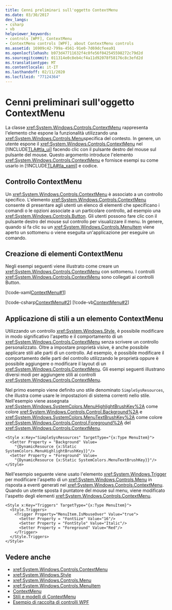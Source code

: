 ```yaml
---
title: Cenni preliminari sull'oggetto ContextMenu
ms.date: 03/30/2017
dev_langs:
- csharp
- vb
helpviewer_keywords:
- controls [WPF], ContextMenu
- ContextMenu controls [WPF], about ContextMenu controls
ms.assetid: 16909c42-799a-4561-91e0-7d69dcfeea91
ms.openlocfilehash: b973d47711632f4c0fe56f042545598272c79d2d
ms.sourcegitcommit: 011314e0c8eb4cf4a11d92078f58176c8c3efd2d
ms.translationtype: MT
ms.contentlocale: it-IT
ms.lasthandoff: 02/11/2020
ms.locfileid: "77124364"
---
```

# <a name="contextmenu-overview"></a>Cenni preliminari sull'oggetto ContextMenu
La classe <xref:System.Windows.Controls.ContextMenu> rappresenta l'elemento che espone la funzionalità utilizzando una <xref:System.Windows.Controls.Menu>specifica del contesto. In genere, un utente espone il <xref:System.Windows.Controls.ContextMenu> nel [!INCLUDE[TLA#tla_ui](../../../../includes/tlasharptla-ui-md.md)] facendo clic con il pulsante destro del mouse sul pulsante del mouse. Questo argomento introduce l'elemento <xref:System.Windows.Controls.ContextMenu> e fornisce esempi su come usarlo in [!INCLUDE[TLA#tla_xaml](../../../../includes/tlasharptla-xaml-md.md)] e codice.  

<a name="contextmenu_control"></a>   
## <a name="contextmenu-control"></a>Controllo ContextMenu  
 Un <xref:System.Windows.Controls.ContextMenu> è associato a un controllo specifico. L'elemento <xref:System.Windows.Controls.ContextMenu> consente di presentare agli utenti un elenco di elementi che specificano i comandi o le opzioni associate a un particolare controllo, ad esempio una <xref:System.Windows.Controls.Button>. Gli utenti possono fare clic con il pulsante destro del mouse sul controllo per visualizzare il menu. In genere, quando si fa clic su un <xref:System.Windows.Controls.MenuItem> viene aperto un sottomenu o viene eseguita un'applicazione per eseguire un comando.  
  
<a name="creating_contextmenus"></a>   
## <a name="creating-contextmenus"></a>Creazione di elementi ContextMenu  
 Negli esempi seguenti viene illustrato come creare un <xref:System.Windows.Controls.ContextMenu> con sottomenu. I controlli <xref:System.Windows.Controls.ContextMenu> sono collegati ai controlli Button.  
  
 [!code-xaml[ContextMenu#1](~/samples/snippets/csharp/VS_Snippets_Wpf/ContextMenu/CSharp/Pane1.xaml#1)]  
  
 [!code-csharp[ContextMenu#2](~/samples/snippets/csharp/VS_Snippets_Wpf/ContextMenu/CSharp/Pane1.xaml.cs#2)]
 [!code-vb[ContextMenu#2](~/samples/snippets/visualbasic/VS_Snippets_Wpf/ContextMenu/VisualBasic/Pane1.xaml.vb#2)]  
  
<a name="applying_styles_to_contextmenu"></a>   
## <a name="applying-styles-to-a-contextmenu"></a>Applicazione di stili a un elemento ContextMenu  
 Utilizzando un controllo <xref:System.Windows.Style>, è possibile modificare in modo significativo l'aspetto e il comportamento di un <xref:System.Windows.Controls.ContextMenu> senza scrivere un controllo personalizzato. Oltre a impostare proprietà visive, è anche possibile applicare stili alle parti di un controllo. Ad esempio, è possibile modificare il comportamento delle parti del controllo utilizzando le proprietà oppure è possibile aggiungere o modificare il layout di un <xref:System.Windows.Controls.ContextMenu>. Gli esempi seguenti illustrano diversi modi per aggiungere stili ai controlli <xref:System.Windows.Controls.ContextMenu>.  
  
 Nel primo esempio viene definito uno stile denominato `SimpleSysResources`, che illustra come usare le impostazioni di sistema correnti nello stile. Nell'esempio viene assegnata <xref:System.Windows.SystemColors.MenuHighlightBrushKey%2A> come colore <xref:System.Windows.Controls.Control.Background%2A> e <xref:System.Windows.SystemColors.MenuTextBrushKey%2A> come colore <xref:System.Windows.Controls.Control.Foreground%2A> del <xref:System.Windows.Controls.ContextMenu>.  
  
```xaml  
<Style x:Key="SimpleSysResources" TargetType="{x:Type MenuItem}">  
  <Setter Property = "Background" Value=   
    "{DynamicResource {x:Static SystemColors.MenuHighlightBrushKey}}"/>  
  <Setter Property = "Foreground" Value=   
    "{DynamicResource {x:Static SystemColors.MenuTextBrushKey}}"/>  
</Style>  
```  
  
 Nell'esempio seguente viene usato l'elemento <xref:System.Windows.Trigger> per modificare l'aspetto di un <xref:System.Windows.Controls.Menu> in risposta a eventi generati nel <xref:System.Windows.Controls.ContextMenu>. Quando un utente sposta il puntatore del mouse sul menu, viene modificato l'aspetto degli elementi <xref:System.Windows.Controls.ContextMenu>.  
  
```xaml  
<Style x:Key="Triggers" TargetType="{x:Type MenuItem}">  
  <Style.Triggers>  
    <Trigger Property="MenuItem.IsMouseOver" Value="true">  
      <Setter Property = "FontSize" Value="16"/>  
      <Setter Property = "FontStyle" Value="Italic"/>  
      <Setter Property = "Foreground" Value="Red"/>  
    </Trigger>  
  </Style.Triggers>  
</Style>  
```  
  
## <a name="see-also"></a>Vedere anche

- <xref:System.Windows.Controls.ContextMenu>
- <xref:System.Windows.Style>
- <xref:System.Windows.Controls.Menu>
- <xref:System.Windows.Controls.MenuItem>
- [ContextMenu](contextmenu.md)
- [Stili e modelli di ContextMenu](contextmenu-styles-and-templates.md)
- [Esempio di raccolta di controlli WPF](https://github.com/Microsoft/WPF-Samples/tree/master/Getting%20Started/ControlsAndLayout)
